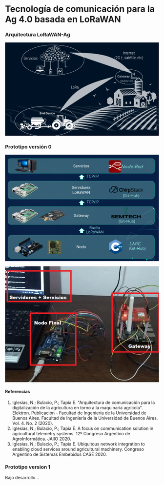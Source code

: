 # Tecnología de comunicación para la Ag 4.0 basada en LoRaWAN



### Arquitectura LoRaWAN-Ag

![ArqLoRa](https://github.com/nci-tech/LoRa/blob/main/arq.png)



### Prototipo versión 0

![Partes0](https://github.com/nci-tech/LoRa/blob/main/Partes.png) 


![Sistema0](https://github.com/nci-tech/LoRa/blob/main/sist0.png)




#### Referencias

1. Iglesias, N.; Bulacio, P.; Tapia E. "Arquitectura de comunicación para la digitalización de la agricultura en torno a la maquinaria agrícola". Elektron. Publicación - Facultad de Ingeniería de la Universidad de Buenos Aires. Facultad de Ingeniería de la Universidad de Buenos Aires. Vol. 4. No. 2 (2020).
2. Iglesias, N.; Bulacio, P.; Tapia E. A focus on communication solution in agricultural telemetry systems. 12º Congreso Argentino de AgroInformática. JAIIO 2020. 
3. Iglesias, N.; Bulacio, P.; Tapia E. Ubiquitous network integration to enabling cloud services around agricultural machinery. Congreso Argentino de Sistemas Embebidos CASE 2020. 


### Prototipo version 1

Bajo desarrollo...



